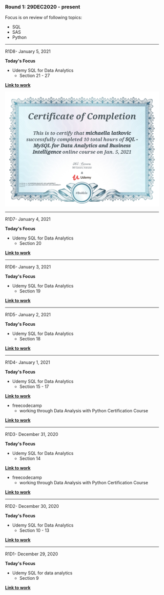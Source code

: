 
### Round 1: 29DEC2020 - present

Focus is on review of following topics:
- SQL
- SAS
- Python
----------
R1D8- January 5, 2021

**Today's Focus**
- Udemy SQL for Data Analytics
  - Section 21 - 27

[**Link to work**](https://www.udemy.com/course/sql-mysql-for-data-analytics-and-business-intelligence/)

![Certification](/Certificates/SQLcert.jpg)

----------
R1D7- January 4, 2021

**Today's Focus**
- Udemy SQL for Data Analytics
  - Section 20

[**Link to work**](https://www.udemy.com/course/sql-mysql-for-data-analytics-and-business-intelligence/)

----------
R1D6- January 3, 2021

**Today's Focus**
- Udemy SQL for Data Analytics
  - Section 19

[**Link to work**](https://www.udemy.com/course/sql-mysql-for-data-analytics-and-business-intelligence/)

----------
R1D5- January 2, 2021

**Today's Focus**
- Udemy SQL for Data Analytics
  - Section 18

[**Link to work**](https://www.udemy.com/course/sql-mysql-for-data-analytics-and-business-intelligence/)

----------
R1D4- January 1, 2021

**Today's Focus**
- Udemy SQL for Data Analytics
  - Section 15 - 17

[**Link to work**](https://www.udemy.com/course/sql-mysql-for-data-analytics-and-business-intelligence/)
- freecodecamp
  - working through Data Analysis with Python Certification Course

[**Link to work**](https://www.freecodecamp.org/learn/data-analysis-with-python/data-analysis-with-python-course/)

----------
R1D3- December 31, 2020

**Today's Focus**
- Udemy SQL for Data Analytics
  - Section 14

[**Link to work**](https://www.udemy.com/course/sql-mysql-for-data-analytics-and-business-intelligence/)
- freecodecamp
  - working through Data Analysis with Python Certification Course

[**Link to work**](https://www.freecodecamp.org/learn/data-analysis-with-python/data-analysis-with-python-course/)

----------
R1D2- December 30, 2020

**Today's Focus**
- Udemy SQL for Data Analytics
  - Section 10 - 13

[**Link to work**](https://www.udemy.com/course/sql-mysql-for-data-analytics-and-business-intelligence/)

----------
R1D1- December 29, 2020

**Today's Focus**
- Udemy SQL for data analytics
  - Section 9

[**Link to work**](https://www.udemy.com/course/sql-mysql-for-data-analytics-and-business-intelligence/)

